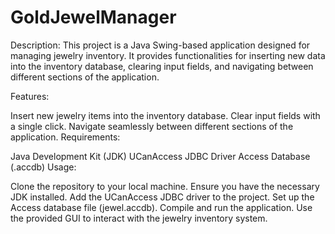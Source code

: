 # GoldJewelManager
Description:
This project is a Java Swing-based application designed for managing jewelry inventory. It provides functionalities for inserting new data into the inventory database, clearing input fields, and navigating between different sections of the application.

Features:

Insert new jewelry items into the inventory database.
Clear input fields with a single click.
Navigate seamlessly between different sections of the application.
Requirements:

Java Development Kit (JDK)
UCanAccess JDBC Driver
Access Database (.accdb)
Usage:

Clone the repository to your local machine.
Ensure you have the necessary JDK installed.
Add the UCanAccess JDBC driver to the project.
Set up the Access database file (jewel.accdb).
Compile and run the application.
Use the provided GUI to interact with the jewelry inventory system.
